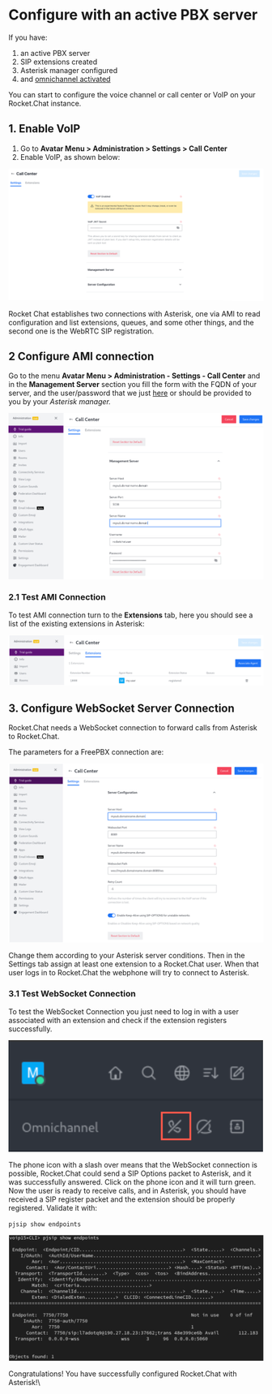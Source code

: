 # Configure with an active PBX server

If you have:

1. an active PBX server
2. SIP extensions created
3. Asterisk manager configured
4. and [omnichannel activated](https://docs.rocket.chat/guides/omnichannel#omnichannel-activation)

You can start to configure the voice channel or call center or VoIP on your Rocket.Chat instance.

## 1. Enable VoIP

1. Go to **Avatar Menu > Administration > Settings > Call Center**
2. Enable VoIP, as shown below:

![Call Center](../../../.gitbook/assets/CallCenterSettings.png)

Rocket Chat establishes two connections with Asterisk, one via AMI to read configuration and list extensions, queues, and some other things, and the second one is the WebRTC SIP registration.

## 2 Configure AMI connection

Go to the menu **Avatar Menu > Administration - Settings - Call Center** and in the **Management Server** section you fill the form with the FQDN of your server, and the user/password that we just [here](https://docs.rocket.chat/guides/rocket.chat-call-center/getting-started-with-call-center/configure-without-previously-having-a-pbx-server) or should be provided to you by your _Asterisk manager._

![AMI Connection](<../../../.gitbook/assets/FreePBX connection.png>)

### 2.1 Test AMI Connection&#x20;

To test AMI connection turn to the **Extensions** tab, here you should see a list of the existing extensions in Asterisk:

![Extensions](<../../../.gitbook/assets/Extensions PBX.png>)

## 3. Configure WebSocket Server Connection

Rocket.Chat needs a WebSocket connection to forward calls from Asterisk to Rocket.Chat.

The parameters for a FreePBX connection are:

![FreePBX connection](<../../../.gitbook/assets/AMI Connection.png>)

Change them according to your Asterisk server conditions. Then in the Settings tab assign at least one extension to a Rocket.Chat user. When that user logs in to Rocket.Chat the webphone will try to connect to Asterisk.

### 3.1 Test WebSocket Connection&#x20;

To test the WebSocket Connection you just need to log in with a user associated with an extension and check if the extension registers successfully.&#x20;

![WebSocket not connected](<../../../.gitbook/assets/image (3).png>)

The phone icon with a slash over means that the WebSocket connection is possible, Rocket.Chat could send a SIP Options packet to Asterisk, and it was successfully answered. Click on the phone icon and it will turn green. Now the user is ready to receive calls, and in Asterisk, you should have received a SIP register packet and the extension should be properly registered. Validate it with:

`pjsip show endpoints`

![Rocket.Chat configured with Asterisk](<../../../.gitbook/assets/Rocket.Chat configured with Asterisk.png>)

Congratulations! You have successfully configured Rocket.Chat with Asterisk!\
